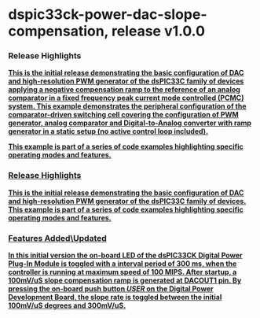 # dspic33ck-power-dac-slope-compensation, release v1.0.0

### Release Highlights
<b><u>This is the initial release demonstrating the basic configuration of DAC and high-resolution PWM generator of the dsPIC33C family of devices applying a negative compensation ramp to the reference of an analog comparator in a fixed frequency peak current mode controlled (PCMC) system. This example demonstrates the peripheral configuration of the comparator-driven switching cell covering the configuration of PWM generator, analog comparator and Digital-to-Analog converter with ramp generator in a static setup (no active control loop included).

This example is part of a series of code examples highlighting specific operating modes and features.
### Release Highlights
This is the initial release demonstrating the basic configuration of DAC and  high-resolution PWM generator of the dsPIC33C family of devices.
This example is part of a series of code examples highlighting specific operating modes and features.

### Features Added\Updated
In this initial version the on-board LED of the dsPIC33CK Digital Power Plug-In Module is toggled with a interval period of 300 ms, when the controller is running at maximum speed of 100 MIPS.
After startup, a 100mV/uS slope compensation ramp is generated at DACOUT1 pin. By pressing the on-board push button *USER* on the Digital Power Development Board, the slope rate is toggled between the initial 100mV/uS degrees and 300mV/uS.

